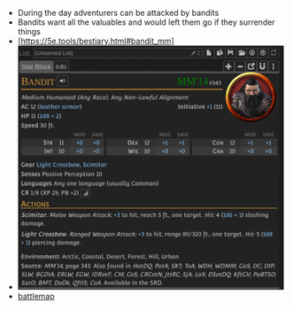 - During the day adventurers can be attacked by bandits
- Bandits want all the valuables and would left them go if they surrender things
- [https://5e.tools/bestiary.html#bandit_mm]
- ![bandit_stats.png](../assets/bandit_stats_1728423771392_0.png)
- [battlemap](../battle_maps/bandit_encounter_forest.xcf)